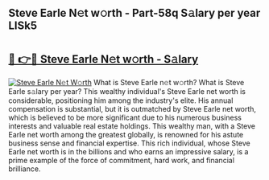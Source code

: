## Steve Earle N𝚎t w𝚘rth - Part-58q S𝚊lary per year LISk5

# <h2><a href="http://gc2mnt.nevu.top/?p=Steve+Earle">🔗 👉🔴 Steve Earle N𝚎t w𝚘rth - S𝚊lary</a></h2>

[![Steve Earle N𝚎t W𝚘rth](https://i.imgur.com/Oavwk0R.jpeg)](http://gc2mnt.nevu.top/?p=Steve+Earle)
What is Steve Earle n𝚎t w𝚘rth? What is Steve Earle s𝚊lary per year?
This wealthy individual's Steve Earle net worth is considerable, positioning him among the industry's elite. His annual compensation is substantial, but it is outmatched by Steve Earle net worth, which is believed to be more significant due to his numerous business interests and valuable real estate holdings. This wealthy man, with a Steve Earle net worth among the greatest globally, is renowned for his astute business sense and financial expertise. This rich individual, whose Steve Earle net worth is in the billions and who earns an impressive salary, is a prime example of the force of commitment, hard work, and financial brilliance.

